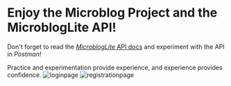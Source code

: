 # Enjoy the Microblog Project and the MicroblogLite API!

Don't forget to read the [*MicroblogLite* API docs](https://microbloglite.herokuapp.com/docs/) and experiment with the API in *Postman!*



Practice and experimentation provide experience, and experience provides confidence.
![loginpage](https://github.com/MonicaPamela/profile/assets/146854522/46be5655-39d2-4bc1-8804-73e0e5d7f7b5)
![registrationpage](https://github.com/MonicaPamela/profile/assets/146854522/f242e331-c8ab-45a2-b028-70b370efaafd)
